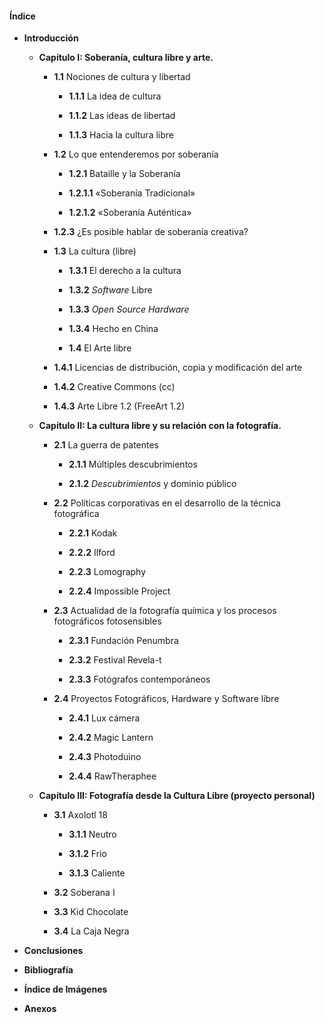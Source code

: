 #### Índice


* **Introducción**

  * **Capítulo I: Soberanía, cultura libre y arte.**
    * **1.1** Nociones de cultura y libertad

        * **1.1.1** La idea de cultura

        * **1.1.2** Las ideas de libertad

        * **1.1.3** Hacia la cultura libre

    * **1.2** Lo que entenderemos por soberanía

        * **1.2.1** Bataille y la Soberanía

        * **1.2.1.1** «Soberanía Tradicional»

        * **1.2.1.2** «Soberanía Auténtica»

    * **1.2.3** ¿Es posible hablar de soberanía creativa?

    * **1.3** La cultura (libre)

      * **1.3.1** El derecho a la cultura

      * **1.3.2** _Software_ Libre

      * **1.3.3** _Open Source Hardware_

      * **1.3.4** Hecho en China

      * **1.4** El Arte libre

    * **1.4.1** Licencias de distribución, copia y modificación del arte

    * **1.4.2** Creative Commons (cc)

    * **1.4.3** Arte Libre 1.2 (FreeArt 1.2)

  * **Capítulo II: La cultura libre y su relación con la fotografía.**

    * **2.1** La guerra de patentes

      * **2.1.1** Múltiples descubrimientos

      * **2.1.2** _Descubrimientos_ y dominio público

    * **2.2** Políticas corporativas en el desarrollo de la técnica fotográfica

      * **2.2.1** Kodak

      * **2.2.2** Ilford

      * **2.2.3** Lomography

      * **2.2.4** Impossible Project

    * **2.3** Actualidad de la fotografía química y los procesos fotográficos fotosensibles

      * **2.3.1** Fundación Penumbra

      * **2.3.2** Festival Revela-t

      * **2.3.3** Fotógrafos contemporáneos

    * **2.4** Proyectos Fotográficos, Hardware y Software libre

      * **2.4.1** Lux cámera

      * **2.4.2** Magic Lantern

      * **2.4.3** Photoduino

      * **2.4.4** RawTheraphee

  * **Capítulo III: Fotografía desde la Cultura Libre (proyecto personal)**

      * **3.1** Axolotl 18

        * **3.1.1** Neutro

        * **3.1.2** Frio

        * **3.1.3** Caliente

      * **3.2** Soberana I

      * **3.3** Kid Chocolate

      * **3.4** La Caja Negra

- **Conclusiones**

- **Bibliografía**

- **Índice de Imágenes**

- **Anexos**
